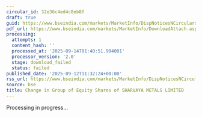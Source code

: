 ```yaml
---
circular_id: 32e36c4ed4c8eb8f
draft: true
guid: https://www.bseindia.com/markets/MarketInfo/DispNoticesNCirculars.aspx?Noticeid={BA9063AB-6DA8-499B-B0D8-F3A66A8ACC75}&noticeno=20250912-55&dt=09/12/2025&icount=55&totcount=103&flag=0
pdf_url: https://www.bseindia.com/markets/MarketInfo/DownloadAttach.aspx?id=20250912-55&attachedId=
processing:
  attempts: 1
  content_hash: ''
  processed_at: '2025-09-14T01:40:51.904001'
  processor_version: '2.0'
  stage: download_failed
  status: failed
published_date: '2025-09-12T11:32:24+00:00'
rss_url: https://www.bseindia.com/markets/MarketInfo/DispNoticesNCirculars.aspx?Noticeid={BA9063AB-6DA8-499B-B0D8-F3A66A8ACC75}&noticeno=20250912-55&dt=09/12/2025&icount=55&totcount=103&flag=0
source: bse
title: Change in Group of Equity Shares of SHARVAYA METALS LIMITED
---
```


Processing in progress...